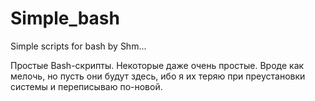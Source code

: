 Simple_bash
===========

Simple scripts for bash by Shm...

Простые Bash-скрипты. Некоторые даже очень простые.
Вроде как мелочь, но пусть они будут здесь, ибо я их теряю при преустановки системы и переписываю по-новой.

